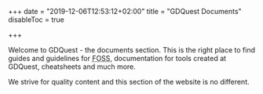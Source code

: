 +++
date = "2019-12-06T12:53:12+02:00"
title = "GDQuest Documents"
disableToc = true

+++


Welcome to GDQuest - the documents section. This is the right place to find guides and guidelines for <abbr title="Free and Open Source Software">FOSS</abbr>, documentation for tools created at GDQuest, cheatsheets and much more.

We strive for quality content and this section of the website is no different.


